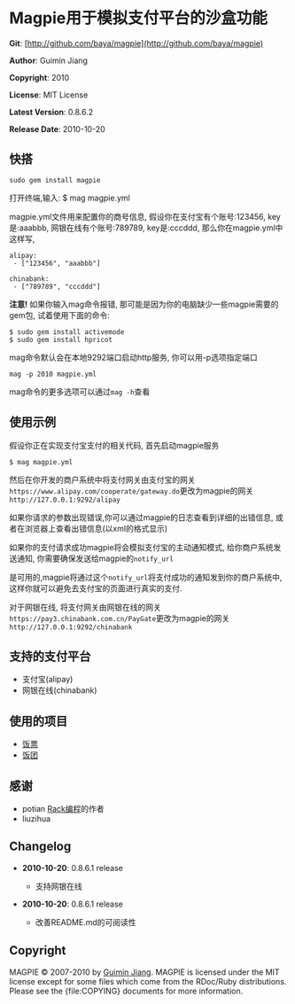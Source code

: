 Magpie用于模拟支付平台的沙盒功能
=============================

**Git**:            [http://github.com/baya/magpie](http://github.com/baya/magpie)

**Author**:         Guimin Jiang

**Copyright**:      2010

**License**:        MIT License

**Latest Version**: 0.8.6.2

**Release Date**:   2010-10-20


快搭
----

    sudo gem install magpie
打开终端,输入:
    $ mag magpie.yml

magpie.yml文件用来配置你的商号信息, 假设你在支付宝有个账号:123456, key是:aaabbb, 网银在线有个账号:789789, key是:cccddd, 那么你在magpie.yml中这样写,

    alipay:
     - ["123456", "aaabbb"]

    chinabank:
     - ["789789", "cccddd"]

**注意!** 如果你输入mag命令报错, 那可能是因为你的电脑缺少一些magpie需要的gem包, 试着使用下面的命令:

    $ sudo gem install activemode
    $ sudo gem install hpricot

mag命令默认会在本地9292端口启动http服务, 你可以用-p选项指定端口

    mag -p 2010 magpie.yml

mag命令的更多选项可以通过`mag -h`查看

使用示例
-------

假设你正在实现支付宝支付的相关代码, 首先启动magpie服务

    $ mag magpie.yml

然后在你开发的商户系统中将支付网关由支付宝的网关`https://www.alipay.com/cooperate/gateway.do`更改为magpie的网关`http://127.0.0.1:9292/alipay`

如果你请求的参数出现错误,你可以通过magpie的日志查看到详细的出错信息, 或者在浏览器上查看出错信息(以xml的格式显示)

如果你的支付请求成功magpie将会模拟支付宝的主动通知模式, 给你商户系统发送通知, 你需要确保发送给magpie的`notify_url`

是可用的,magpie将通过这个`notify_url`将支付成功的通知发到你的商户系统中, 这样你就可以避免去支付宝的页面进行真实的支付.

对于网银在线, 将支付网关由网银在线的网关`https://pay3.chinabank.com.cn/PayGate`更改为magpie的网关`http://127.0.0.1:9292/chinabank`


支持的支付平台
--------------

- 支付宝(alipay)
- 网银在线(chinabank)

使用的项目
--------
* [饭票](http://piao.fantong.com)
* [饭团](http://tuan.fantong.com)


感谢
----
* potian [Rack编程](http://www.javaeye.com/topic/605707)的作者
* liuzihua


Changelog
---------
- **2010-10-20**: 0.8.6.1 release
  - 支持网银在线

- **2010-10-20**: 0.8.6.1 release
  - 改善README.md的可阅读性



Copyright
---------

MAGPIE &copy; 2007-2010 by [Guimin Jiang](mailto:kayak.jiang@gmail.com).
MAGPIE is licensed under the MIT license except for some files which come
from the RDoc/Ruby distributions. Please see the {file:COPYING} documents for more information.





